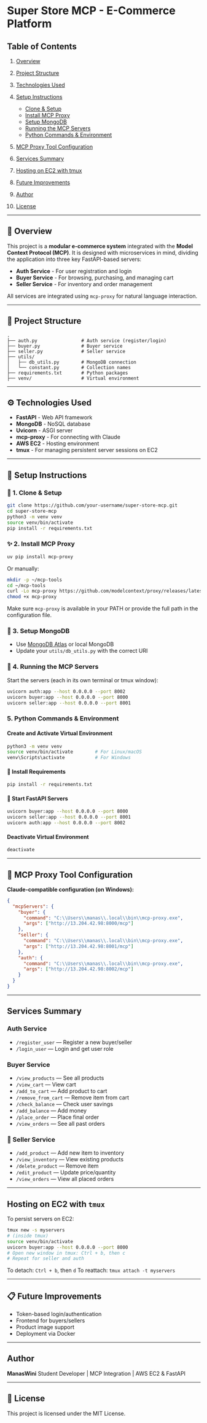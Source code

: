#  Super Store MCP - E-Commerce Platform

## Table of Contents

1. [Overview](#-overview)
2. [Project Structure](#-project-structure)
3. [Technologies Used](#⚙%ef%b8%8f-technologies-used)
4. [Setup Instructions](#-setup-instructions)

   * [Clone & Setup](#-1-clone--setup)
   * [Install MCP Proxy](#-2-install-mcp-proxy)
   * [Setup MongoDB](#-3-setup-mongodb)
   * [Running the MCP Servers](#-4-running-the-mcp-servers)
   * [Python Commands & Environment](#-5-python-commands--environment)
5. [MCP Proxy Tool Configuration](#-mcp-proxy-tool-configuration)
6. [Services Summary](#⚒%ef%b8%8f-services-summary)
7. [Hosting on EC2 with tmux](#-hosting-on-ec2-with-tmux)
8. [Future Improvements](#-future-improvements)
9. [Author](#-author)
10. [License](#-license)

---

## 📌 Overview

This project is a **modular e-commerce system** integrated with the **Model Context Protocol (MCP)**. It is designed with microservices in mind, dividing the application into three key FastAPI-based servers:

* **Auth Service** - For user registration and login
* **Buyer Service** - For browsing, purchasing, and managing cart
* **Seller Service** - For inventory and order management

All services are integrated using `mcp-proxy` for natural language interaction.

---

## 📁 Project Structure

```
.
├── auth.py                # Auth service (register/login)
├── buyer.py               # Buyer service
├── seller.py              # Seller service
├── utils/
│   ├── db_utils.py        # MongoDB connection
│   └── constant.py        # Collection names
├── requirements.txt       # Python packages
├── venv/                  # Virtual environment
```

---

## ⚙️ Technologies Used

* **FastAPI** - Web API framework
* **MongoDB** - NoSQL database
* **Uvicorn** - ASGI server
* **mcp-proxy** - For connecting with Claude
* **AWS EC2** - Hosting environment
* **tmux** - For managing persistent server sessions on EC2

---

## 🚀 Setup Instructions

### 🔧 1. Clone & Setup

```bash
git clone https://github.com/your-username/super-store-mcp.git
cd super-store-mcp
python3 -m venv venv
source venv/bin/activate
pip install -r requirements.txt
```

### ✨ 2. Install MCP Proxy

```bash
uv pip install mcp-proxy
```

Or manually:

```bash
mkdir -p ~/mcp-tools
cd ~/mcp-tools
curl -Lo mcp-proxy https://github.com/modelcontext/proxy/releases/latest/download/mcp-proxy-windows-x64.exe
chmod +x mcp-proxy
```

Make sure `mcp-proxy` is available in your PATH or provide the full path in the configuration file.

### 🌿 3. Setup MongoDB

* Use [MongoDB Atlas](https://www.mongodb.com/cloud/atlas) or local MongoDB
* Update your `utils/db_utils.py` with the correct URI

### 🔌 4. Running the MCP Servers

Start the servers (each in its own terminal or tmux window):

```bash
uvicorn auth:app --host 0.0.0.0 --port 8002
uvicorn buyer:app --host 0.0.0.0 --port 8000
uvicorn seller:app --host 0.0.0.0 --port 8001
```

### 5. Python Commands & Environment

####  Create and Activate Virtual Environment

```bash
python3 -m venv venv
source venv/bin/activate        # For Linux/macOS
venv\Scripts\activate           # For Windows
```

#### 📆 Install Requirements

```bash
pip install -r requirements.txt
```

#### 🚀 Start FastAPI Servers

```bash
uvicorn buyer:app --host 0.0.0.0 --port 8000
uvicorn seller:app --host 0.0.0.0 --port 8001
uvicorn auth:app --host 0.0.0.0 --port 8002
```

####  Deactivate Virtual Environment

```bash
deactivate
```

---

## 🔗 MCP Proxy Tool Configuration

**Claude-compatible configuration (on Windows):**

```json
{
  "mcpServers": {
    "buyer": {
      "command": "C:\\Users\\manas\\.local\\bin\\mcp-proxy.exe",
      "args": ["http://13.204.42.98:8000/mcp"]
    },
    "seller": {
      "command": "C:\\Users\\manas\\.local\\bin\\mcp-proxy.exe",
      "args": ["http://13.204.42.98:8001/mcp"]
    },
    "auth": {
      "command": "C:\\Users\\manas\\.local\\bin\\mcp-proxy.exe",
      "args": ["http://13.204.42.98:8002/mcp"]
    }
  }
}
```

---

##  Services Summary

###  Auth Service

* `/register_user` — Register a new buyer/seller
* `/login_user` — Login and get user role

### Buyer Service

* `/view_products` — See all products
* `/view_cart` — View cart
* `/add_to_cart` — Add product to cart
* `/remove_from_cart` — Remove item from cart
* `/check_balance` — Check user savings
* `/add_balance` — Add money
* `/place_order` — Place final order
* `/view_orders` — See all past orders

### 🏪 Seller Service

* `/add_product` — Add new item to inventory
* `/view_inventory` — View existing products
* `/delete_product` — Remove item
* `/edit_product` — Update price/quantity
* `/view_orders` — View all placed orders

---

## Hosting on EC2 with `tmux`

To persist servers on EC2:

```bash
tmux new -s myservers
# (inside tmux)
source venv/bin/activate
uvicorn buyer:app --host 0.0.0.0 --port 8000
# Open new window in tmux: Ctrl + b, then c
# Repeat for seller and auth
```

To detach: `Ctrl + b`, then `d`
To reattach: `tmux attach -t myservers`

---

## 📋 Future Improvements

* Token-based login/authentication
* Frontend for buyers/sellers
* Product image support
* Deployment via Docker

---

##  Author

**ManasWini**
Student Developer | MCP Integration | AWS EC2 & FastAPI

---

## 📄 License

This project is licensed under the MIT License.
